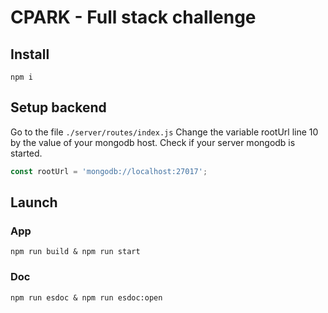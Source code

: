 # CPARK - Full stack challenge

## Install

`npm i`

## Setup backend

Go to the file `./server/routes/index.js`
Change the variable rootUrl line 10 by the value of your mongodb host. Check if your server mongodb is started.

```js
const rootUrl = 'mongodb://localhost:27017';
```

## Launch
### App

`npm run build & npm run start`

### Doc

`npm run esdoc & npm run esdoc:open`